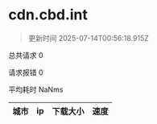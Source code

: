 
  # cdn.cbd.int

  > 更新时间 2025-07-14T00:56:18.915Z
  
  总共请求 0

  请求报错 0

  平均耗时 NaNms

|城市|ip|下载大小|速度|
|-----|----------|---|---|

  
